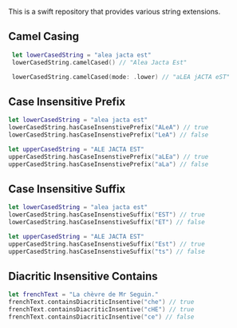 This is a swift repository that provides various string extensions.



## Camel Casing
```swift
 let lowerCasedString = "alea jacta est"
 lowerCasedString.camelCased() // "Alea Jacta Est"

 lowerCasedString.camelCased(mode: .lower) // "aLEA jACTA eST"
```


## Case Insensitive Prefix

```swift
let lowerCasedString = "alea jacta est"
lowerCasedString.hasCaseInsenstivePrefix("ALeA") // true
lowerCasedString.hasCaseInsenstivePrefix("LeA") // false

let upperCasedString = "ALE JACTA EST"
upperCasedString.hasCaseInsenstivePrefix("aLEa") // true
upperCasedString.hasCaseInsenstivePrefix("aLa") // false
```

## Case Insensitive Suffix

```swift
let lowerCasedString = "alea jacta est"
lowerCasedString.hasCaseInsenstiveSuffix("EST") // true
lowerCasedString.hasCaseInsenstiveSuffix("ET") // false

let upperCasedString = "ALE JACTA EST"
upperCasedString.hasCaseInsenstiveSuffix("Est") // true
upperCasedString.hasCaseInsenstiveSuffix("ts") // false
```

## Diacritic Insensitive Contains

```swift
let frenchText = "La chèvre de Mr Seguin."
frenchText.containsDiacriticInsentive("che") // true
frenchText.containsDiacriticInsentive("cHE") // true
frenchText.containsDiacriticInsentive("ce") // false
```
